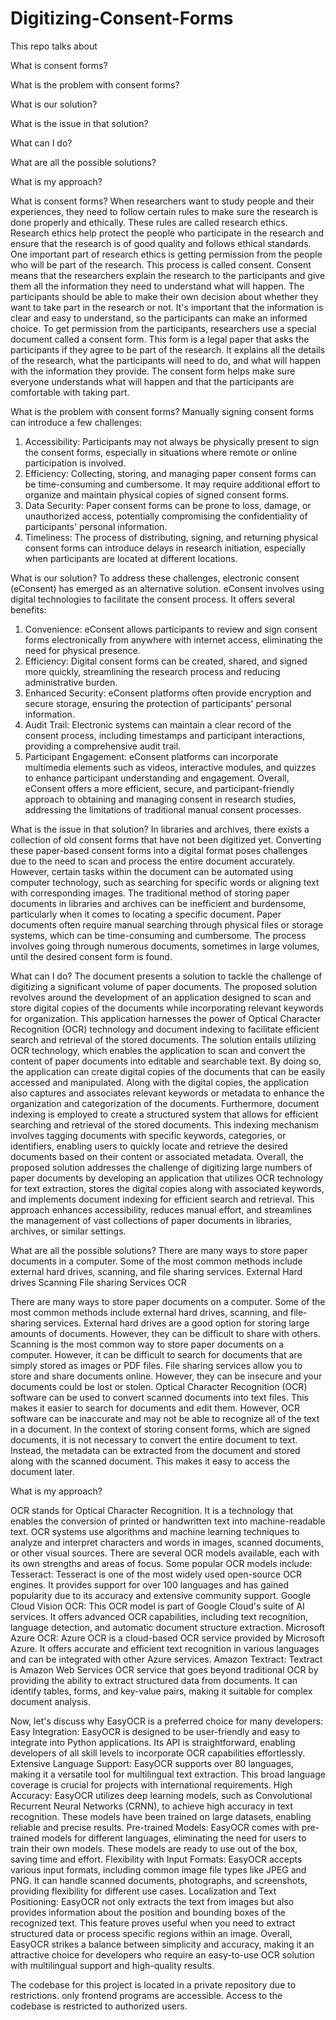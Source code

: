 # Digitizing-Consent-Forms
This repo talks about

What is consent forms? 

What is the problem with consent forms? 

What is our solution? 

What is the issue in that solution? 

What can I do? 

What are all the possible solutions? 

What is my approach? 

What is consent forms? 
When researchers want to study people and their experiences, they need to follow certain rules to make sure the research is done properly and ethically. These rules are called research ethics. Research ethics help protect the people who participate in the research and ensure that the research is of good quality and follows ethical standards. 
One important part of research ethics is getting permission from the people who will be part of the research. This process is called consent. Consent means that the researchers explain the research to the participants and give them all the information they need to understand what will happen. The participants should be able to make their own decision about whether they want to take part in the research or not. It's important that the information is clear and easy to understand, so the participants can make an informed choice. 
To get permission from the participants, researchers use a special document called a consent form. This form is a legal paper that asks the participants if they agree to be part of the research. It explains all the details of the research, what the participants will need to do, and what will happen with the information they provide. The consent form helps make sure everyone understands what will happen and that the participants are comfortable with taking part. 

What is the problem with consent forms?
Manually signing consent forms can introduce a few challenges: 
1. Accessibility: Participants may not always be physically present to sign the consent forms, especially in situations where remote or online participation is involved. 
2. Efficiency: Collecting, storing, and managing paper consent forms can be time-consuming and cumbersome. It may require additional effort to organize and maintain physical copies of signed consent forms. 
3. Data Security: Paper consent forms can be prone to loss, damage, or unauthorized access, potentially compromising the confidentiality of participants' personal information. 
4. Timeliness: The process of distributing, signing, and returning physical consent forms can introduce delays in research initiation, especially when participants are located at different locations. 

What is our solution? 
To address these challenges, electronic consent (eConsent) has emerged as an alternative solution. eConsent involves using digital technologies to facilitate the consent process. It offers several benefits: 
1. Convenience: eConsent allows participants to review and sign consent forms electronically from anywhere with internet access, eliminating the need for physical presence. 
2. Efficiency: Digital consent forms can be created, shared, and signed more quickly, streamlining the research process and reducing administrative burden. 
3. Enhanced Security: eConsent platforms often provide encryption and secure storage, ensuring the protection of participants' personal information. 
4. Audit Trail: Electronic systems can maintain a clear record of the consent process, including timestamps and participant interactions, providing a comprehensive audit trail. 
5. Participant Engagement: eConsent platforms can incorporate multimedia elements such as videos, interactive modules, and quizzes to enhance participant understanding and engagement. 
Overall, eConsent offers a more efficient, secure, and participant-friendly approach to obtaining and managing consent in research studies, addressing the limitations of traditional manual consent processes. 

What is the issue in that solution? 
In libraries and archives, there exists a collection of old consent forms that have not been digitized yet. Converting these paper-based consent forms into a digital format poses challenges due to the need to scan and process the entire document accurately. However, certain tasks within the document can be automated using computer technology, such as searching for specific words or aligning text with corresponding images.
The traditional method of storing paper documents in libraries and archives can be inefficient and burdensome, particularly when it comes to locating a specific document. Paper documents often require manual searching through physical files or storage systems, which can be time-consuming and cumbersome. The process involves going through numerous documents, sometimes in large volumes, until the desired consent form is found. 

What can I do?
The document presents a solution to tackle the challenge of digitizing a significant volume of paper documents. The proposed solution revolves around the development of an application designed to scan and store digital copies of the documents while incorporating relevant keywords for organization. This application harnesses the power of Optical Character Recognition (OCR) technology and document indexing to facilitate efficient search and retrieval of the stored documents. 
The solution entails utilizing OCR technology, which enables the application to scan and convert the content of paper documents into editable and searchable text. By doing so, the application can create digital copies of the documents that can be easily accessed and manipulated. Along with the digital copies, the application also captures and associates relevant keywords or metadata to enhance the organization and categorization of the documents. 
Furthermore, document indexing is employed to create a structured system that allows for efficient searching and retrieval of the stored documents. This indexing mechanism involves tagging documents with specific keywords, categories, or identifiers, enabling users to quickly locate and retrieve the desired documents based on their content or associated metadata. 
Overall, the proposed solution addresses the challenge of digitizing large numbers of paper documents by developing an application that utilizes OCR technology for text extraction, stores the digital copies along with associated keywords, and implements document indexing for efficient search and retrieval. This approach enhances accessibility, reduces manual effort, and streamlines the management of vast collections of paper documents in libraries, archives, or similar settings. 

What are all the possible solutions? 
There are many ways to store paper documents in a computer. Some of the most common methods include external hard drives, scanning, and file sharing services. 
External Hard drives 
Scanning 
File sharing Services 
OCR 

There are many ways to store paper documents on a computer. Some of the most common methods include external hard drives, scanning, and file-sharing services. 
External hard drives are a good option for storing large amounts of documents. However, they can be difficult to share with others. 
Scanning is the most common way to store paper documents on a computer. However, it can be difficult to search for documents that are simply stored as images or PDF files. 
File sharing services allow you to store and share documents online. However, they can be insecure and your documents could be lost or stolen. 
Optical Character Recognition (OCR) software can be used to convert scanned documents into text files. This makes it easier to search for documents and edit them. However, OCR software can be inaccurate and may not be able to recognize all of the text in a document. 
In the context of storing consent forms, which are signed documents, it is not necessary to convert the entire document to text. Instead, the metadata can be extracted from the document and stored along with the scanned document. This makes it easy to access the document later. 



What is my approach? 

OCR stands for Optical Character Recognition. It is a technology that enables the conversion of printed or handwritten text into machine-readable text. OCR systems use algorithms and machine learning techniques to analyze and interpret characters and words in images, scanned documents, or other visual sources. 
There are several OCR models available, each with its own strengths and areas of focus. Some popular OCR models include: 
Tesseract: Tesseract is one of the most widely used open-source OCR engines. It provides support for over 100 languages and has gained popularity due to its accuracy and extensive community support. 
Google Cloud Vision OCR: This OCR model is part of Google Cloud's suite of AI services. It offers advanced OCR capabilities, including text recognition, language detection, and automatic document structure extraction. 
Microsoft Azure OCR: Azure OCR is a cloud-based OCR service provided by Microsoft Azure. It offers accurate and efficient text recognition in various languages and can be integrated with other Azure services. 
Amazon Textract: Textract is Amazon Web Services OCR service that goes beyond traditional OCR by providing the ability to extract structured data from documents. It can identify tables, forms, and key-value pairs, making it suitable for complex document analysis. 

Now, let's discuss why EasyOCR is a preferred choice for many developers: 
Easy Integration: EasyOCR is designed to be user-friendly and easy to integrate into Python applications. Its API is straightforward, enabling developers of all skill levels to incorporate OCR capabilities effortlessly. 
Extensive Language Support: EasyOCR supports over 80 languages, making it a versatile tool for multilingual text extraction. This broad language coverage is crucial for projects with international requirements. 
High Accuracy: EasyOCR utilizes deep learning models, such as Convolutional Recurrent Neural Networks (CRNN), to achieve high accuracy in text recognition. These models have been trained on large datasets, enabling reliable and precise results. 
Pre-trained Models: EasyOCR comes with pre-trained models for different languages, eliminating the need for users to train their own models. These models are ready to use out of the box, saving time and effort. 
Flexibility with Input Formats: EasyOCR accepts various input formats, including common image file types like JPEG and PNG. It can handle scanned documents, photographs, and screenshots, providing flexibility for different use cases. 
Localization and Text Positioning: EasyOCR not only extracts the text from images but also provides information about the position and bounding boxes of the recognized text. This feature proves useful when you need to extract structured data or process specific regions within an image. 
Overall, EasyOCR strikes a balance between simplicity and accuracy, making it an attractive choice for developers who require an easy-to-use OCR solution with multilingual support and high-quality results.  

The codebase for this project is located in a private repository due to restrictions. only frontend programs are accessible.
Access to the codebase is restricted to authorized users.
